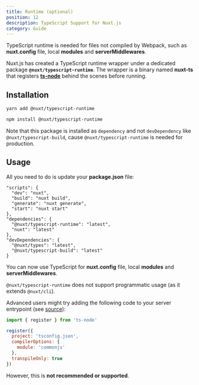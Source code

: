 ```yaml
---
title: Runtime (optional)
position: 12
description: TypeScript Support for Nuxt.js
category: Guide
---
```


TypeScript runtime is needed for files not compiled by Webpack, such as **nuxt.config** file, local **modules** and **serverMiddlewares**.

Nuxt.js has created a TypeScript runtime wrapper under a dedicated package **`@nuxt/typescript-runtime`**. The wrapper is a binary named **nuxt-ts** that registers [**ts-node**](https://github.com/TypeStrong/ts-node) behind the scenes before running.

## Installation

<code-group>
<code-block label="Yarn" active>

```sh
yarn add @nuxt/typescript-runtime
```

</code-block>
<code-block label="NPM">

```sh
npm install @nuxt/typescript-runtime
```

</code-block>
</code-group>

<alert type="info">

Note that this package is installed as `dependency` and not `devDependency` like `@nuxt/typescript-build`, cause `@nuxt/typescript-runtime` is needed for production.

</alert>

## Usage

All you need to do is update your **package.json** file:

```json{2-5}
"scripts": {
  "dev": "nuxt",
  "build": "nuxt build",
  "generate": "nuxt generate",
  "start": "nuxt start"
},
"dependencies": {
  "@nuxt/typescript-runtime": "latest",
  "nuxt": "latest"
},
"devDependencies": {
  "@nuxt/types": "latest",
  "@nuxt/typescript-build": "latest"
}
```

You can now use TypeScript for **nuxt.config** file, local **modules** and **serverMiddlewares**.

<alert type="warning">


`@nuxt/typescript-runtime` does not support programmatic usage (as it extends `@nuxt/cli`).

Advanced users might try adding the following code to your server entrypoint (see [source](https://github.com/nuxt/typescript/blob/master/packages/typescript-runtime/src/index.ts)):

```js
import { register } from 'ts-node'

register({
  project: 'tsconfig.json',
  compilerOptions: {
    module: 'commonjs'
  },
  transpileOnly: true
})
```

However, this is **not recommended or supported**.

</alert>


